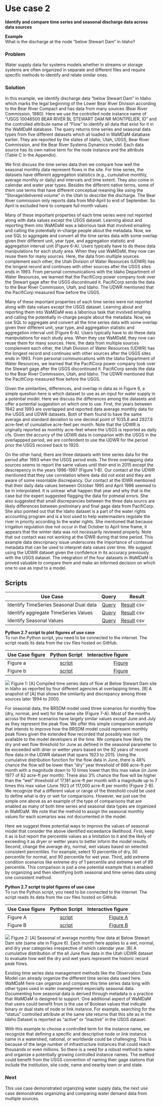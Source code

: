 # Use case 2

**Identify and compare time series and seasonal discharge data across data sources** 

**Example**   
What is the discharge at the node “below Stewart Dam” in Idaho?   

### Problem  
Water supply data for systems models whether in streams or storage systems are often organized in separate and different files and require specific methods to identify and relate similar ones. 


### Solution   
In this example, we identify discharge data “below Stewart Dam” in Idaho which marks the legal beginning of the Lower Bear River Division according to the Bear River Compact and has data from many sources (Bear River Commission, 1980). Here we use the controlled node instance name of “USGS 10046500 BEAR RIVER BL STEWART DAM NR MONTPELIER, ID” and the controlled attribute name of “Flow” to identify all data that exist for it in the WaMDaM database. The query returns time series and seasonal data types from five different datasets which all loaded in WaMDaM database earlier. They are reported by the states of Idaho, Utah, USGS, Bear River Commission, and the Bear River Systems Dynamics model. Each data source has its own native term for the node instance and the attribute (Table C in the Appendix).   


We first discuss the time series data then we compare how well the seasonal monthly data represent flows in the site. For time series, the datasets have different aggregation statistics (e.g., cumulative monthly, average monthly or daily) and intervals and time extent. They also come in calendar and water year types. Besides the different native terms, some of them use terms that have different conceptual meaning like using the “Storage/delivered volume” in the Utah to describe the discharge. The Bear River commission only reports data from Mid-April to end of September. So April is excluded here to compare full month values.    


Many of these important properties of each time series were not reported along with data values except the USGS dataset. Learning about and reporting them into WaMDaM was a laborious task that involved emailing and calling the potentially in-charge people about the metadata. Now, we use SQL to aggregate and convert all the time series data with some overlap given their different unit, year type, and aggregation statistic and aggregation interval unit (Figure 6-A). Users typically have to do these data manipulations for each study area. When they use WaMDaM, they now can reuse them for many sources. Here, the data from multiple sources complement each other, the Utah Division of Water Resources (UDWR) has the longest record and continues with other sources after the USGS sites ends in 1993. From personal communications with the Idaho Department of Water Resources, we learned that the PacifiCorp power company took over the Stewart gage after the USGS discontinued it. PacifiCorp sends the data to the Bear River Commission, Utah, and Idaho. The UDWR mentioned that the PacifiCorp measured flow before the USGS.   


Many of these important properties of each time series were not reported along with data values except the USGS dataset. Learning about and reporting them into WaMDaM was a laborious task that involved emailing and calling the potentially in-charge people about the metadata. Now, we use SQL to aggregate and convert all the time series data with some overlap given their different unit, year type, and aggregation statistic and aggregation interval unit (Figure 6-A). Users typically have to do these data manipulations for each study area. When they use WaMDaM, they now can reuse them for many sources. Here, the data from multiple sources complement each other, the Utah Division of Water Resources (UDWR) has the longest record and continues with other sources after the USGS sites ends in 1993. From personal communications with the Idaho Department of Water Resources, we learned that the PacifiCorp power company took over the Stewart gage after the USGS discontinued it. PacifiCorp sends the data to the Bear River Commission, Utah, and Idaho. The UDWR mentioned that the PacifiCorp measured flow before the USGS.   



Given the similarities, differences, and overlap in data as in Figure 6, a simple question here is which dataset to use as an input for water supply in a potential model. Here we discuss the differences among the datasets and offer a potential suggestion on which one to use. First, the years between 1942 and 1993 are overlapped and reported data average monthly data for the USGS and UDWR datasets. Both of them found to have the same average and standard deviation to one decimal point of 1035.8 and 2927.8 acre-feet of cumulative acre-feet per month. Note that the UDWR is orginally reported as monthly acre-feet where the USGS is reported as daily cfs. Given the accurcy of the UDWR data in comparion with the USGS in the overlappped period, we are confendent to use the UDWR for the period prior the USGS recored back to 1920.    


On the other hand, there are three datasets with time series data for the period after 1993 when the USGS period ends. The three overlapping data sources seems to report the same values until their end in 2015 except the descrepency in the years 1996-1997 (Figure 1-B). Our contact at the UDWR mentioned that they use correlation where data did not exist and they are aware of some resonlable discrepancy. Our contact at the IDWR mentioned that their daily data values between October 1995 and April 1996 seemed to be in interpolated. It is unlcear what happen that year and why that is the case but the expert suggested flagging the data for potneial errors. She also suggested that small discrepancies between the three data sourcs are likely differences between preliminary and final gage data from PacifiCorp. She also pointed out that the Idaho dataset is a part of the water rights accounting program and is a tool used to help watermasters regulate the river in priority according to the water rights. She mentioned that because irrigation regulation doe not occur in that October to April time frame, it appears that the winter data was not necessarily reviewed properly. Note that out contact was not working at the IDWR during that time period. This example data descripnacy issue underscores the importance of contexual metadata that can be used to interpret data values over time. We suggest using the UDWR dataset given the confidence in its accuracy previously with the USGS dataset. The integration of the four datasets in WaMDaM is proved valuable to compare them and make an informed decision on which one to use as input to a model.    

## Scripts   

| Use Case        | Query           | Result  |
| ------------- |:-------------:| -----:|
|Identify TimeSeries Seasonal Dual data      | [Query][1] | [Result][4] csv |
| Identify aggregate TimeSeries Values      | [Query][2] | [Result][5] csv |
| Identify Seasonal Values | [Query][3] | [Result][6] csv |

**Python 2.7 script to plot figures of use case**  
To run the Python script, you need to be connected to the internet. The script reads its data from the csv files hosted on GitHub.


| Use Case figure       | Python Script   | Interactive figure  |
| ------------|:----------:| -----:|
|Figure a     | [script][7] | [Figure][11]  |
|Figure b     | [script][8] | [Figure][12]  |




![](/UseCases/images/UseCase2a.png) 
Figure 1: [A] Compiled time series data of flow at Below Stewart Dam site in Idaho as reported by four different agencies at overlapping times. [B] A snapshot of [A] that shows the similarity and discrepancy among three sources later 1994 to 2000. 

For seasonal data, the BRSDM model used three scenarios for monthly flow (dry, normal, and wet) for the same site (Figure 7-A). Most of the months across the three scenarios have largely similar values except June and July as they represent the peak flow. We offer this simple comparison example that intends to improve how the BRSDM model could represent monthly peak flows given the extended flow recorded that possibly was not available to the model developers at the time. We compare how likely the dry and wet flow threshold for June as defined in the seasonal parameter to be exceeded with drier or wetter years based on the 92 years of record flow data in the UDWR dataset that spans 1923 to 2015. Using the cumulative distribution function for the flow data in June, there is 48% chance the flow will be lower than “dry” year threshold of 666 acre-ft per month with a magnitude down to 10 times lower than this max value (in June 1977 of 62 acre-ft per month). There also 3% chance the flow will be higher than the “wet” threshold of 17,181 acre-ft per month with a magnitude up to 7 times this max value (June 1923 of 117,000 acre-ft per month) (Figure 2-B). We recognize that a different value or range of the threshold could be used to define what is dry or wet for comparisons. However, we just use the simple one above as an example of the type of comparisons that are enabled as many of both time series and seasonal data types are organized in WaMDaM. We note that the method to assign the seasonal monthly values for each scenarios was not documented in the model.   


Here we suggest three potential ways to improve the values of seasonal model that consider the above identified exceedance likelihood. First, keep it as is but report the percentile values as a limitation to it and the likely of exceeding it as dryer or wetter years to better inform the model results. Second, change the average dry, normal, wet values based on selected consistent percentiles. For example, select 10 percentile of dry, 50 percentile for normal, and 90 percentile for wet year. Third, add extreme condition scenarios like extreme dry of 1 percentile and extreme wet of 99 percentile. This comparison is just a one potential example that is enabled by organizing and then identifying both seasonal and time series data using one consistent method.


**Python 2.7 script to plot figures of use case**   
To run the Python script, you need to be connected to the internet. The script reads its data from the csv files hosted on GitHub.  

| Use Case figure       | Python Script   | Interactive figure  |
| ------------|:----------:| -----:|
|Figure A     | [script][9] | [Figure A][13]  |
|Figure B     | [script][10] | [Figure B][14] |


![](/UseCases/images/UseCase2b.png) 
Figure 2: [A] Seasonal of average monthly flow data at Below Stewart Dam site (same site in Figure 6). Each month here applies to a wet, normal, and dry year categories irrespective of which calendar year. [B] A cumulative distribution of the all June flow data in the Utah UDWR dataset to evaluate how well the dry and wet years represent the historic record peak flows.  


Existing time series data management methods like the Observation Data Model can already organize the different time series data used here. WaMDaM here can organize and compare this time series data long with other types used in water management especially seasonal data. Documenting how seasonal data is derived through metadata is a practice that WaMDaM is designed to support. One additional aspect of WaMDaM that users could benefit from is the use of Boolean values that indicate binary or dual state of node or link instance. For example, searching for the “status” controlled attribute at the same site returns that this site as in the Idaho Dataset is reported as “active” or “inactive” in the USGS dataset.    


With this example to choose a controlled term for the instance name, we recognize that defining a specific and descriptive node or link instance name in a watershed, national, or worldwide could be challenging. This is because of the large number of infrastructure instances that could reach thousands or even millions. So there is a need for a robust method to name and organize a potentially growing controlled instance names. The method could benefit from the USGS convention of naming their gage stations that include the institution, site code, name and nearby town or and state. 

### Next   
This use case demonstrated organizing water supply data, the next use case demonstrates organizing and comparing water demand data from multiple sources. 


[1]:https://github.com/WamdamProject/WaMDaM_UseCases/blob/master/UseCases_files/4Queries_SQL/2.1IdentifyTimeSeriesSeasonal_Dual.sql

[2]:https://github.com/WamdamProject/WaMDaM_UseCases/blob/master/UseCases_files/4Queries_SQL/2.2Identify_aggregate_TimeSeriesValues.sql

[3]:https://github.com/WamdamProject/WaMDaM_UseCases/blob/master/UseCases_files/4Queries_SQL/2.3Identify_SeasonalValues.sql

[4]:https://github.com/WamdamProject/WaMDaM_UseCases/blob/master/UseCases_files/5Results_CSV/2.1IdentifyTimeSeriesSeasonal.csv
[5]:https://github.com/WamdamProject/WaMDaM_UseCases/blob/master/UseCases_files/5Results_CSV/2.2Identify_aggregate_TimeSeriesValues.csv
[6]:https://github.com/WamdamProject/WaMDaM_UseCases/blob/master/UseCases_files/5Results_CSV/2.3Identify_SeasonalValues.csv

[7]:https://github.com/WamdamProject/WaMDaM_UseCases/blob/master/UseCases_files/6Figures_Python/2.2Identify_aggregate_TimeSeriesValues.py
[8]:https://github.com/WamdamProject/WaMDaM_UseCases/blob/master/UseCases_files/6Figures_Python/2.2bIdentify_aggregate_TimeSeriesValues.py
[9]:https://github.com/WamdamProject/WaMDaM_UseCases/blob/master/UseCases_files/6Figures_Python/2.3Identify_SeasonalValues.py
[10]:https://github.com/WamdamProject/WaMDaM_UseCases/blob/master/UseCases_files/6Figures_Python/2.4_plotcdf.py


[11]:http://htmlpreview.github.io/?https://github.com/WamdamProject/WaMDaM_UseCases/blob/master/UseCases_files/7Figures_HTML/2.2Identify_aggregate_TimeSeriesValues.html
[12]:http://htmlpreview.github.io/?https://github.com/WamdamProject/WaMDaM_UseCases/blob/master/UseCases_files/7Figures_HTML/2.2bIdentify_aggregate_TimeSeriesValues.html
[13]:http://htmlpreview.github.io/?https://github.com/WamdamProject/WaMDaM_UseCases/blob/master/UseCases_files/7Figures_HTML/2.3Identify_SeasonalValues.html
[14]:http://htmlpreview.github.io/?https://github.com/WamdamProject/WaMDaM_UseCases/blob/master/UseCases_files/7Figures_HTML/2.4_plotcdf.html